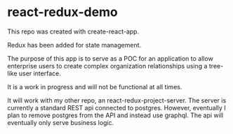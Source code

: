 # react-redux-demo
This repo was created with create-react-app.

Redux has been added for state management.  

The purpose of this app is to serve as a POC for an application to allow enterprise users to create complex organization relationships using a tree-like user interface.  

It is a work in progress and will not be functional at all times.

It will work with my other repo, an react-redux-project-server.  The server is currently a standard REST api connected to postgres.  However, eventually I plan to remove postgres from the API and instead use graphql.  The api will eventually only serve business logic.
